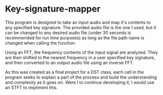 # Key-signature-mapper
This program is designed to take an input audio and map it's contents to any specified key signature. The provided audio file is the one I used, but it can be changed to any desired audio file (under 30 seconds is recommended for run time purposes) as long as the file path name is changed when calling the function.

Using an FFT, the frequency contents of the input signal are analyzed. They are then shifted to the nearest frequency in a user specified key signature, and then converted to an output audio file using an inverse FFT. 

As this was created as a final project for a DST class, each cell in the program seeks to explain a part of the process and build the understanding and complexity as it goes on. Were I to continue developing it, I would use an STFT to impliment this. 
